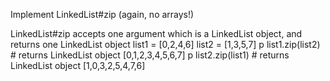 Implement LinkedList#zip (again, no arrays!)

LinkedList#zip accepts one argument which is a LinkedList object, and returns one LinkedList object
  list1 = [0,2,4,6]
  list2 = [1,3,5,7]
  p list1.zip(list2) # returns LinkedList object [0,1,2,3,4,5,6,7]
  p list2.zip(list1) # returns LinkedList object [1,0,3,2,5,4,7,6]